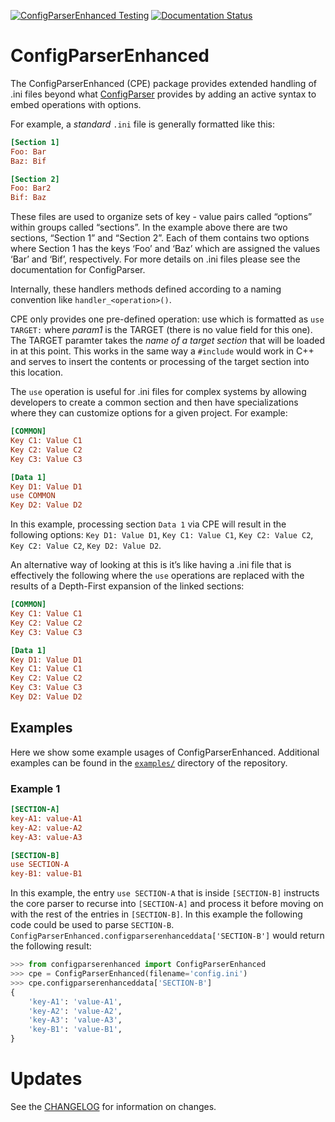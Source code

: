<!-- Github Badges -->
[![ConfigParserEnhanced Testing](https://github.com/sandialabs/ConfigParserEnhanced/actions/workflows/test-driver-core.yml/badge.svg)](https://github.com/sandialabs/ConfigParserEnhanced/actions/workflows/test-driver-core.yml)
[![Documentation Status](https://readthedocs.org/projects/configparserenhanced/badge/?version=latest)](https://configparserenhanced.readthedocs.io/en/latest/?badge=latest)



ConfigParserEnhanced
====================

The ConfigParserEnhanced (CPE) package provides extended
handling of .ini files beyond what [ConfigParser][1] provides
by adding an active syntax to embed operations with options.

For example, a *standard* `.ini` file is generally formatted like this:

```ini
[Section 1]
Foo: Bar
Baz: Bif

[Section 2]
Foo: Bar2
Bif: Baz
```

These files are used to organize sets of key - value pairs called
“options” within groups called “sections”. In the example above
there are two sections, “Section 1” and “Section 2”. Each of them
contains two options where Section 1 has the keys ‘Foo’ and ‘Baz’
which are assigned the values ‘Bar’ and ‘Bif’, respectively. For
more details on .ini files please see the documentation for
ConfigParser.

Internally, these handlers methods defined according to a naming
convention like `handler_<operation>()`.

CPE only provides one pre-defined operation: use which is formatted as
`use TARGET:` where *param1* is the TARGET (there is no value field for this
one). The TARGET paramter takes the *name of a target section* that will be
loaded in at this point. This works in the same way a `#include` would
work in C++ and serves to insert the contents or processing of the
target section into this location.

The `use` operation is useful for .ini files for complex systems by allowing
developers to create a common section and then have specializations where
they can customize options for a given project. For example:

```ini
[COMMON]
Key C1: Value C1
Key C2: Value C2
Key C3: Value C3

[Data 1]
Key D1: Value D1
use COMMON
Key D2: Value D2
```

In this example, processing section `Data 1` via CPE will result in
the following options: `Key D1: Value D1`, `Key C1: Value C1`,
`Key C2: Value C2`, `Key C2: Value C2`, `Key D2: Value D2`.

An alternative way of looking at this is it’s like having a .ini file that
is effectively the following where the `use` operations are replaced with the
results of a Depth-First expansion of the linked sections:

```ini
[COMMON]
Key C1: Value C1
Key C2: Value C2
Key C3: Value C3

[Data 1]
Key D1: Value D1
Key C1: Value C1
Key C2: Value C2
Key C3: Value C3
Key D2: Value D2
```

Examples
--------
Here we show some example usages of ConfigParserEnhanced.
Additional examples can be found in the [`examples/`](examples) directory
of the repository.

### Example 1

```ini
[SECTION-A]
key-A1: value-A1
key-A2: value-A2
key-A3: value-A3

[SECTION-B]
use SECTION-A
key-B1: value-B1
```

In this example, the entry `use SECTION-A` that is inside `[SECTION-B]` instructs the core
parser to recurse into `[SECTION-A]` and process it before moving on with the rest of the
entries in `[SECTION-B]`.  In this example the following code could be used to parse
`SECTION-B`.
`ConfigParserEnhanced.configparserenhanceddata['SECTION-B']` would return the following
result:

```python
>>> from configparserenhanced import ConfigParserEnhanced
>>> cpe = ConfigParserEnhanced(filename='config.ini')
>>> cpe.configparserenhanceddata['SECTION-B']
{
    'key-A1': 'value-A1',
    'key-A2': 'value-A2',
    'key-A3': 'value-A3',
    'key-B1': 'value-B1',
}
```

Updates
=======
See the [CHANGELOG][2] for information on changes.


[1]: https://docs.python.org/3/library/configparser.html
[2]: https://github.com/sandialabs/ConfigParserEnhanced/blob/master/CHANGELOG.md
